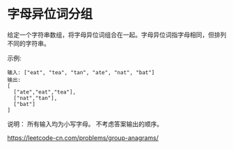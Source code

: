 # 字母异位词分组

给定一个字符串数组，将字母异位词组合在一起。字母异位词指字母相同，但排列不同的字符串。

示例:

```
输入: ["eat", "tea", "tan", "ate", "nat", "bat"]
输出:
[
  ["ate","eat","tea"],
  ["nat","tan"],
  ["bat"]
]

```
说明：
所有输入均为小写字母。
不考虑答案输出的顺序。

https://leetcode-cn.com/problems/group-anagrams/